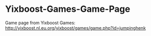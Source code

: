 # Yixboost-Games-Game-Page
 Game page from Yixboost Games: http://yixboost.nl.eu.org/yixboost/games/game.php?id=jumpinghenk
